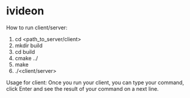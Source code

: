 # ivideon

How to run client/server:
1) cd <path_to_server/client>
2) mkdir build
3) cd build
4) cmake ../
5) make
6) ./<client/server>

Usage for client:
Once you run your client, you can type your command, click Enter and see the result of your command on a next line.
